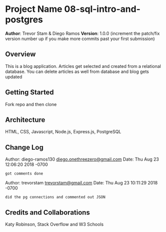 # Project Name 08-sql-intro-and-postgres

**Author**: Trevor Stam & Diego Ramos
**Version**: 1.0.0 (increment the patch/fix version number up if you make more commits past your first submission)

## Overview
This is a blog application. Articles get selected and created from a relational database. You can delete articles as well from database and blog gets updated

## Getting Started
Fork repo and then clone

## Architecture
HTML, CSS, Javascript, Node.js, Express.js, PostgreSQL

## Change Log

Author: diego-ramos130 <diego.onethreezero@gmail.com>
Date:   Thu Aug 23 12:06:20 2018 -0700

    got comments done


Author: trevorstam <trevorstam@gmail.com>
Date:   Thu Aug 23 10:11:29 2018 -0700

    did the pg connections and commented out JSON

## Credits and Collaborations
Katy Robinson, Stack Overflow and W3 Schools